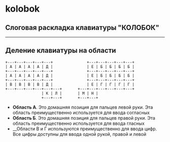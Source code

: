 # kolobok
## Слоговая раскладка клавиатуры "КОЛОБОК"
___
## Деление клавиатуры на области
```
+---+---+---+---+---+               +---+---+---+---+---+
| А | А | А | А | Д |               | Е | Б | Б | Б | Б |
+---+---+---+---+---+               +---+---+---+---+---+
| А | А | А | А | Д |               | Е | Б | Б | Б | Б |
+---+---+---+---+---+               +---+---+---+---+---+
| В | В | В | В | Д |               | Е | Г | Г | Г | Г |
+---+---+---+---+---+---+       +---+---+---+---+---+---+
                | К | Л |       | М | Н |
                +---+---+       +---+---+
```
- __Область А__. Это домашняя позиция для пальцев левой руки. Эта область преимущественно используется для ввода согласных
- __Область Б__. Это домашняя позиция для пальцев правой руки. Эта область преимущественно используется для ввода гласных
- __Области В и Г используются преимущественно для ввода цифр. Все цифры доступны для ввода одной рукой, правой и левой


